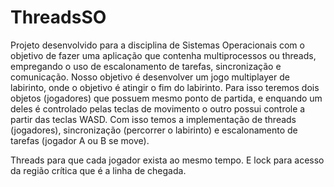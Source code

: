 # ThreadsSO

Projeto desenvolvido para a disciplina de Sistemas Operacionais com o objetivo de fazer
uma aplicação que contenha multiprocessos ou threads, empregando o uso de escalonamento
de tarefas, sincronização e comunicação. Nosso objetivo é desenvolver um jogo multiplayer
de labirinto, onde o objetivo é atingir o fim do labirinto. Para isso teremos dois objetos 
(jogadores) que possuem mesmo ponto de partida, e enquando um deles é controlado pelas 
teclas de movimento o outro possui controle a partir das teclas WASD. Com isso temos a 
implementação de threads (jogadores), sincronização (percorrer o labirinto) e escalonamento
de tarefas (jogador A ou B se move).

Threads para que cada jogador exista ao mesmo tempo.
E lock para acesso da região crítica que é a linha de chegada.